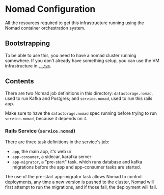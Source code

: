 # Nomad Configuration

All the resources required to get this infrastructure running using the Nomad container orchestration system.

## Bootstrapping

To be able to use this, you need to have a nomad cluster running somewhere.
If you don't already have something setup, you can use the VM infrastructure in [`../vm`](../vm).

## Contents

There are two Nomad job definitions in this directory: `datastorage.nomad`, used to run Kafka and Postgres; and `service.nomad`, used to run this rails app.

Make sure to have the `datastorage.nomad` spec running before trying to run `service.nomad`, because it depends on it.

### Rails Service (`service.nomad`)

There are three task definitions in the service's job:

-   `app`, the main app, it's web ui
-   `app-consumer`, a sidecar, karafka server
-   `app-migrator`, a "pre-start" task, which runs database and kafka migrations before the app and app-consumer tasks are started.

The use of the pre-start app-migrator task allows Nomad to control deployments, any time a new version is pushed to the cluster, Nomad will first attempt to run the migrations, and if those fail, the deployment will fail.
